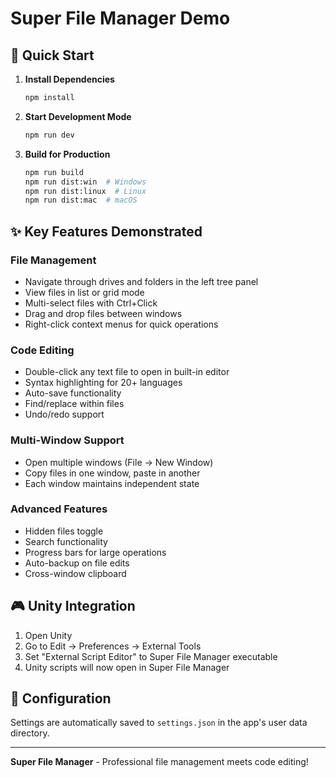 # Super File Manager Demo

## 🎯 Quick Start

1. **Install Dependencies**
   ```bash
   npm install
   ```

2. **Start Development Mode**
   ```bash
   npm run dev
   ```

3. **Build for Production**
   ```bash
   npm run build
   npm run dist:win  # Windows
   npm run dist:linux  # Linux
   npm run dist:mac  # macOS
   ```

## ✨ Key Features Demonstrated

### File Management
- Navigate through drives and folders in the left tree panel
- View files in list or grid mode
- Multi-select files with Ctrl+Click
- Drag and drop files between windows
- Right-click context menus for quick operations

### Code Editing
- Double-click any text file to open in built-in editor
- Syntax highlighting for 20+ languages
- Auto-save functionality
- Find/replace within files
- Undo/redo support

### Multi-Window Support
- Open multiple windows (File → New Window)
- Copy files in one window, paste in another
- Each window maintains independent state

### Advanced Features
- Hidden files toggle
- Search functionality
- Progress bars for large operations
- Auto-backup on file edits
- Cross-window clipboard

## 🎮 Unity Integration

1. Open Unity
2. Go to Edit → Preferences → External Tools
3. Set "External Script Editor" to Super File Manager executable
4. Unity scripts will now open in Super File Manager

## 🔧 Configuration

Settings are automatically saved to `settings.json` in the app's user data directory.

---

**Super File Manager** - Professional file management meets code editing!